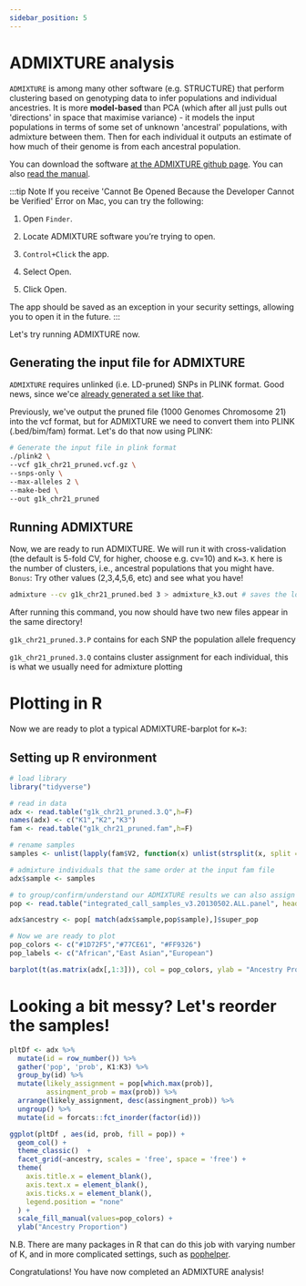```yaml
---
sidebar_position: 5
---
```


# ADMIXTURE analysis

`ADMIXTURE` is among many other software (e.g. STRUCTURE) that perform clustering based on genotyping data to infer
populations and individual ancestries.  It is more **model-based** than PCA (which after all just pulls out 'directions'
in space that maximise variance) - it models the input populations in terms of some set of unknown 'ancestral'
 populations, with admixture between them.  Then for each individual it outputs an estimate of how much of their genome
 is from each ancestral population.

You can download the software [at the ADMIXTURE github page](https://dalexander.github.io/admixture/download.html). You
can also [read the manual](https://dalexander.github.io/admixture/admixture-manual.pdf).

:::tip Note
If you receive 'Cannot Be Opened Because the Developer Cannot be Verified' Error on Mac, you can try the following:

1. Open `Finder`.

2. Locate ADMIXTURE software you’re trying to open.

3. `Control+Click` the app.

4. Select Open.

5. Click Open.

The app should be saved as an exception in your security settings, allowing you to open it in the future.
:::

Let's try running ADMIXTURE now.

## Generating the input file for ADMIXTURE

`ADMIXTURE` requires unlinked (i.e. LD-pruned) SNPs in PLINK format. Good news, since we'ce [already generated a set
like that](./getting_setup.md).

Previously, we've output the pruned file (1000 Genomes Chromosome 21) into the vcf format, but for ADMIXTURE we need to
convert them into PLINK (.bed/bim/fam) format.  Let's do that now using PLINK:

```sh
# Generate the input file in plink format
./plink2 \
--vcf g1k_chr21_pruned.vcf.gz \
--snps-only \
--max-alleles 2 \
--make-bed \
--out g1k_chr21_pruned

```

## Running ADMIXTURE

Now, we are ready to run ADMIXTURE. We will run it with cross-validation (the default is 5-fold CV, for higher, choose
e.g. cv=10) and `K=3`. `K` here is the number of clusters, i.e., ancestral populations that you might have. `Bonus`: Try
other values (2,3,4,5,6, etc) and see what you have! 

```sh
admixture --cv g1k_chr21_pruned.bed 3 > admixture_k3.out # saves the log file
```

After running this command, you now should have two new files appear in the same directory! 

`g1k_chr21_pruned.3.P` contains for each SNP the population allele frequency

`g1k_chr21_pruned.3.Q` contains cluster assignment for each individual, this is what we usually need for admixture plotting

# Plotting in R
Now we are ready to plot a typical ADMIXTURE-barplot for `K=3`:

## Setting up R environment
```r
# load library
library("tidyverse")

# read in data
adx <- read.table("g1k_chr21_pruned.3.Q",h=F)
names(adx) <- c("K1","K2","K3")
fam <- read.table("g1k_chr21_pruned.fam",h=F)

# rename samples
samples <- unlist(lapply(fam$V2, function(x) unlist(strsplit(x, split = "_"))[1]))

# admixture individuals that the same order at the input fam file
adx$sample <- samples

# to group/confirm/understand our ADMIXTURE results we can also assign their ancestry
pop <- read.table("integrated_call_samples_v3.20130502.ALL.panel", header = TRUE, stringsAsFactors = FALSE )

adx$ancestry <- pop[ match(adx$sample,pop$sample),]$super_pop

# Now we are ready to plot
pop_colors <- c("#1D72F5","#77CE61", "#FF9326") 
pop_labels <- c("African","East Asian","European")

barplot(t(as.matrix(adx[,1:3])), col = pop_colors, ylab = "Ancestry Proportion",border=NA)
```

# Looking a bit messy? Let's reorder the samples!

```r
pltDf <- adx %>% 
  mutate(id = row_number()) %>% 
  gather('pop', 'prob', K1:K3) %>% 
  group_by(id) %>% 
  mutate(likely_assignment = pop[which.max(prob)],
         assingment_prob = max(prob)) %>% 
  arrange(likely_assignment, desc(assingment_prob)) %>% 
  ungroup() %>% 
  mutate(id = forcats::fct_inorder(factor(id)))

ggplot(pltDf , aes(id, prob, fill = pop)) +
  geom_col() +
  theme_classic()  + 
  facet_grid(~ancestry, scales = 'free', space = 'free') +
  theme(
    axis.title.x = element_blank(),
    axis.text.x = element_blank(),
    axis.ticks.x = element_blank(),
    legend.position = "none"
  ) +
  scale_fill_manual(values=pop_colors) +
  ylab("Ancestry Proportion")
```

N.B. There are many packages in R that can do this job with varying number of K, and in more complicated settings, such
as [pophelper](https://www.royfrancis.com/pophelper/).

Congratulations!  You have now completed an ADMIXTURE analysis!
